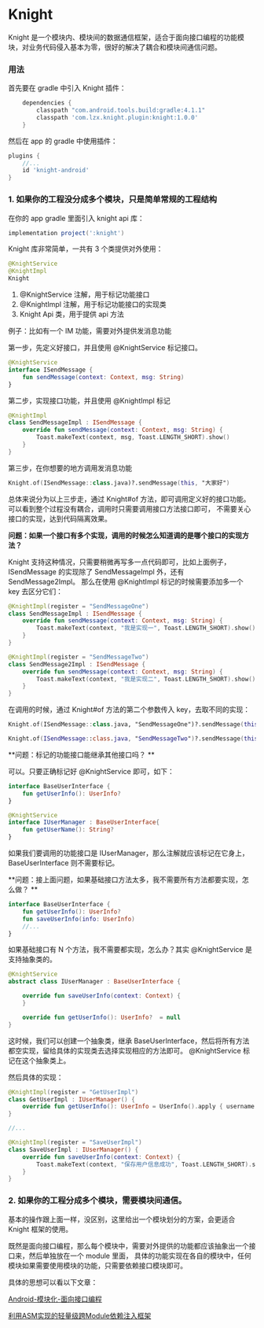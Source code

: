# Knight

Knight 是一个模块内、模块间的数据通信框架，适合于面向接口编程的功能模块，对业务代码侵入基本为零，很好的解决了耦合和模块间通信问题。

### 用法

首先要在 gradle 中引入 Knight 插件：
```gradle
    dependencies {
        classpath "com.android.tools.build:gradle:4.1.1"
        classpath 'com.lzx.knight.plugin:knight:1.0.0'
    }
```

然后在 app 的 gradle 中使用插件：
```gradle
plugins {
    //...
    id 'knight-android'
}
```

### 1. 如果你的工程没分成多个模块，只是简单常规的工程结构

在你的 app gradle 里面引入 knight api 库：

```gradle
implementation project(':knight')
```

Knight 库非常简单，一共有 3 个类提供对外使用：

```kotlin
@KnightService
@KnightImpl
Knight
```

1. @KnightService 注解，用于标记功能接口
2. @KnightImpl 注解，用于标记功能接口的实现类
3. Knight Api 类，用于提供 api 方法

例子：比如有一个 IM 功能，需要对外提供发消息功能

第一步，先定义好接口，并且使用 @KnightService 标记接口。
```kotlin
@KnightService
interface ISendMessage {
    fun sendMessage(context: Context, msg: String)
}
```

第二步，实现接口功能，并且使用 @KnightImpl 标记
```kotlin
@KnightImpl
class SendMessageImpl : ISendMessage {
    override fun sendMessage(context: Context, msg: String) {
        Toast.makeText(context, msg, Toast.LENGTH_SHORT).show()
    }
}
```

第三步，在你想要的地方调用发消息功能
```kotlin
Knight.of(ISendMessage::class.java)?.sendMessage(this, "大家好")
```

总体来说分为以上三步走，通过 Knight#of 方法，即可调用定义好的接口功能。可以看到整个过程没有耦合，调用时只需要调用接口方法接口即可，
不需要关心接口的实现，达到代码隔离效果。


**问题：如果一个接口有多个实现，调用的时候怎么知道调的是哪个接口的实现方法？**

Knight 支持这种情况，只需要稍微再写多一点代码即可，比如上面例子，ISendMessage 的实现除了 SendMessageImpl 外，还有 SendMessage2Impl。
那么在使用 @KnightImpl 标记的时候需要添加多一个 key 去区分它们：
```kotlin
@KnightImpl(register = "SendMessageOne")
class SendMessageImpl : ISendMessage {
    override fun sendMessage(context: Context, msg: String) {
        Toast.makeText(context, "我是实现一", Toast.LENGTH_SHORT).show()
    }
}

@KnightImpl(register = "SendMessageTwo")
class SendMessage2Impl : ISendMessage {
    override fun sendMessage(context: Context, msg: String) {
        Toast.makeText(context, "我是实现二", Toast.LENGTH_SHORT).show()
    }
}
```

在调用的时候，通过 Knight#of 方法的第二个参数传入 key，去取不同的实现：
```kotlin
Knight.of(ISendMessage::class.java, "SendMessageOne")?.sendMessage(this, "我调用的是实现一")

Knight.of(ISendMessage::class.java, "SendMessageTwo")?.sendMessage(this, "我调用的是实现二")
```

**问题：标记的功能接口能继承其他接口吗？ **

可以。只要正确标记好 @KnightService 即可，如下：
```kotlin
interface BaseUserInterface {
    fun getUserInfo(): UserInfo?
}

@KnightService
interface IUserManager : BaseUserInterface{
    fun getUserName(): String?
}
```
如果我们要调用的功能接口是 IUserManager，那么注解就应该标记在它身上，BaseUserInterface 则不需要标记。


**问题：接上面问题，如果基础接口方法太多，我不需要所有方法都要实现，怎么做？ **

```kotlin
interface BaseUserInterface {
    fun getUserInfo(): UserInfo?
    fun saveUserInfo(info: UserInfo)
    //...
}
```
如果基础接口有 N 个方法，我不需要都实现，怎么办？其实 @KnightService 是支持抽象类的。

```kotlin
@KnightService
abstract class IUserManager : BaseUserInterface {

    override fun saveUserInfo(context: Context) {
    }

    override fun getUserInfo(): UserInfo?  = null
}
```

这时候，我们可以创建一个抽象类，继承 BaseUserInterface，然后将所有方法都空实现，留给具体的实现类去选择实现相应的方法即可。
@KnightService 标记在这个抽象类上。

然后具体的实现：

```kotlin
@KnightImpl(register = "GetUserImpl")
class GetUserImpl : IUserManager() {
    override fun getUserInfo(): UserInfo = UserInfo().apply { username = "小明" }
}

//...

@KnightImpl(register = "SaveUserImpl")
class SaveUserImpl : IUserManager() {
    override fun saveUserInfo(context: Context) {
        Toast.makeText(context, "保存用户信息成功", Toast.LENGTH_SHORT).show()
    }
}
```

### 2. 如果你的工程分成多个模块，需要模块间通信。

基本的操作跟上面一样，没区别，这里给出一个模块划分的方案，会更适合 Knight 框架的使用。

既然是面向接口编程，那么每个模块中，需要对外提供的功能都应该抽象出一个接口来，然后单独放在一个 module 里面，
具体的功能实现在各自的模块中，任何模块如果需要使用模块的功能，只需要依赖接口模块即可。

具体的思想可以看以下文章：

[Android-模块化-面向接口编程](https://tech.youzan.com/android-mo-kuai-hua-mian-xiang-jie-kou-bian-cheng/)

[利用ASM实现的轻量级跨Module依赖注入框架](https://juejin.cn/post/6844904074094051342)
